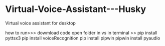 # Virtual-Voice-Assistant---Husky
Virtual voice assistant for desktop

how to run>>>
dowmload code 
open folder in vs
in terminal >>
pip install pyttsx3
pip install voiceRecognition
pip install pipwin
pipwin install pyaudio


